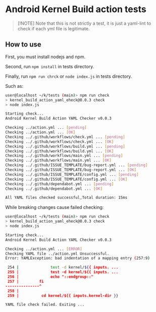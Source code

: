 Android Kernel Build action tests
======

> [!NOTE] Note 
> that this is not strictly a test, it is just a yaml-lint to check if each yml file is legitimate.

## How to use
First, you must install nodejs and npm.

Second, run `npm install` in tests directory.

Finally, run `npm run chrck` or `node index.js` in tests directory.

Such as:

```bash
user@localhost ~/k/tests (main)> npm run check
> kernel_build_action_yaml_eheck@0.0.3 check
> node index.js

Starting check...
Android Kernel Build Action YAML Checker v0.0.3

Checking ../action.yml ... [pending]
Checking ../action.yml ... [OK]     
Checking ../.github/workflows/check.yml ... [pending]
Checking ../.github/workflows/check.yml ... [OK]     
Checking ../.github/workflows/build.yml ... [pending]
Checking ../.github/workflows/build.yml ... [OK]     
Checking ../.github/workflows/main.yml ... [pending]
Checking ../.github/workflows/main.yml ... [OK]     
Checking ../.github/ISSUE_TEMPLATE/bug-report.yml ... [pending]
Checking ../.github/ISSUE_TEMPLATE/bug-report.yml ... [OK]     
Checking ../.github/ISSUE_TEMPLATE/config.yml ... [pending]
Checking ../.github/ISSUE_TEMPLATE/config.yml ... [OK]     
Checking ../.github/dependabot.yml ... [pending]
Checking ../.github/dependabot.yml ... [OK]     

All YAML files checked successful,Total duration: 15ms
```
While breaking changes cause failed checking:
```bash
user@localhost ~/k/tests (main)> npm run check
> kernel_build_action_yaml_eheck@0.0.3 check
> node index.js

Starting check...
Android Kernel Build Action YAML Checker v0.0.3

Checking ../action.yml ... [ERROR]
Checking YAML file ../action.yml Unsuccessful.
Error: YAMLException: bad indentation of a mapping entry (257:9)

 254 |              test -d kernel/${{ inputs. ...
 255 |              test -d kernel/${{ inputs. ...
 256 |              echo "::endgroup::"
 257 |         fi
---------------^
 258 |
 259 |          cd kernel/${{ inputs.kernel-dir }}

YAML file check failed. Exiting ...
```
